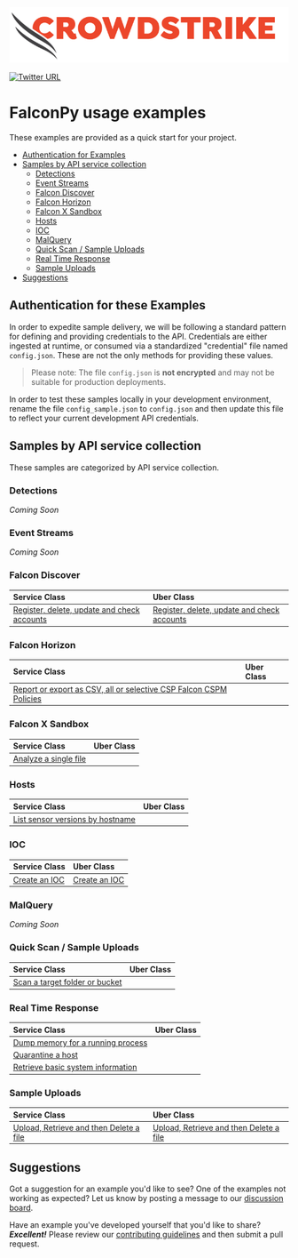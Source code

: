 ![CrowdStrike Falcon](https://raw.githubusercontent.com/CrowdStrike/falconpy/main/docs/asset/cs-logo.png) 

[![Twitter URL](https://img.shields.io/twitter/url?label=Follow%20%40CrowdStrike&style=social&url=https%3A%2F%2Ftwitter.com%2FCrowdStrike)](https://twitter.com/CrowdStrike)

# FalconPy usage examples
These examples are provided as a quick start for your project.

+ [Authentication for Examples](#authentication-for-these-examples)
+ [Samples by API service collection](#samples-by-api-service-collection)
    - [Detections](#detections)
    - [Event Streams](#event-streams)
    - [Falcon Discover](#falcon-discover)
    - [Falcon Horizon](#falcon-horizon)
    - [Falcon X Sandbox](#falcon-x-sandbox)
    - [Hosts](#hosts)
    - [IOC](#ioc)
    - [MalQuery](#malquery)
    - [Quick Scan / Sample Uploads](#quick-scan)
    - [Real Time Response](#real-time-response)
    - [Sample Uploads](#sample-uploads)
+ [Suggestions](#suggestions)

## Authentication for these Examples
In order to expedite sample delivery, we will be following a standard pattern for defining and providing credentials to the API. Credentials are either ingested
at runtime, or consumed via a standardized "credential" file named `config.json`. These are not the only methods for providing these values.  

> Please note: The file `config.json` is __not encrypted__ and may not be suitable for production deployments.

In order to test these samples locally in your development environment, rename the file `config_sample.json` to `config.json` and then
update this file to reflect your current development API credentials.

## Samples by API service collection
These samples are categorized by API service collection.

### Detections
_Coming Soon_

### Event Streams
_Coming Soon_

### Falcon Discover
| Service Class | Uber Class |
| :--- | :--- |
| [Register, delete, update and check accounts](discover_aws/manage_discover_accounts_service.py) | [Register, delete, update and check accounts](discover_aws/manage_discover_accounts_uber.py) |

### Falcon Horizon
| Service Class | Uber Class |
| :--- | :--- |
| [Report or export as CSV, all or selective CSP Falcon CSPM Policies](cspm_registration/get_cspm_policies.py) | |

### Falcon X Sandbox
| Service Class | Uber Class |
| :--- | :--- |
| [Analyze a single file](falconx_sandbox) | |

### Hosts
| Service Class | Uber Class |
| :--- | :--- |
| [List sensor versions by hostname](hosts/sensor_versions_by_hostname.py)


### IOC
| Service Class | Uber Class |
| :--- | :--- |
| [Create an IOC](ioc/create_ioc.py) | [Create an IOC](ioc/create_ioc.py) |

### MalQuery
_Coming Soon_

### Quick Scan / Sample Uploads
| Service Class | Uber Class |
| :--- | :--- |
| [Scan a target folder or bucket](quick_scan/scan_target.py) | |


### Real Time Response
| Service Class | Uber Class |
| :--- | :--- |
| [Dump memory for a running process](rtr/pid-dump) | |
| [Quarantine a host](rtr/quarantine_hosts.py) | |
| [Retrieve basic system information](rtr/pony) | |

### Sample Uploads
| Service Class | Uber Class |
| :--- | :--- |
| [Upload, Retrieve and then Delete a file](sample_uploads/sample_uploads_service.py) | [Upload, Retrieve and then Delete a file](sample_uploads/sample_uploads_uber.py) |

## Suggestions
Got a suggestion for an example you'd like to see? One of the examples not working as expected? Let us know by posting a message to our [discussion board](https://github.com/CrowdStrike/falconpy/discussions).

Have an example you've developed yourself that you'd like to share?  **_Excellent!_** Please review our [contributing guidelines](/CONTRIBUTING.md) and then submit a pull request.
